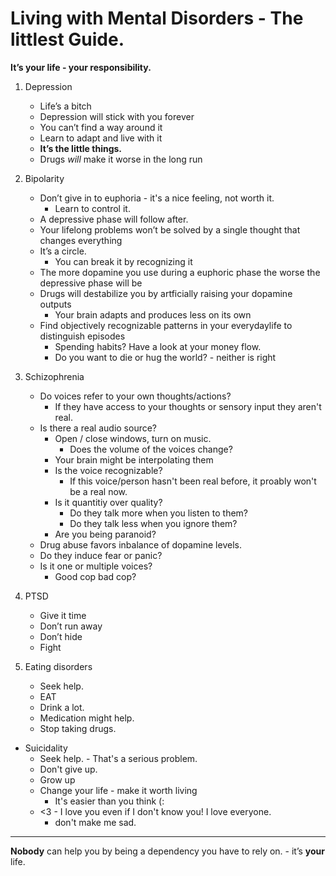 

# Living with Mental Disorders - The littlest Guide.

**It’s your life - your responsibility.**

1. Depression
	* Life’s a bitch
	* Depression will stick with you forever
	* You can’t find a way around it
	* Learn to adapt and live with it
	*	**It’s the little things.**
	* Drugs *will* make it worse in the long run

2. Bipolarity
	* Don’t give in to euphoria - it's a nice feeling, not worth it.
		* Learn to control it.
	* A depressive phase will follow after.
	* Your lifelong problems won’t be solved by a single thought that changes everything
	* It’s a circle.
		* You can break it by recognizing it
	* The more dopamine you use during a euphoric phase the worse the depressive
phase will be
	* Drugs will destabilize you by artficially raising your dopamine outputs
		* Your brain adapts and produces less on its own
	*	Find objectively recognizable patterns in your everydaylife to distinguish episodes
		* Spending habits? Have a look at your money flow. 
		* Do you want to die or hug the world? - neither is right
3. Schizophrenia
	*	Do voices refer to your own thoughts/actions?
		*	If they have access to your thoughts or sensory input they aren't real.
	*	Is there a real audio source? 
		*	Open / close windows, turn on music.
			*	Does the volume of the voices change?
		* Your brain might be interpolating them
		* Is the voice recognizable? 
			* If this voice/person hasn't been real before, it proably won't be a real now.
		* Is it quantitiy over quality?
			* Do they talk more when you listen to them?
			* Do they talk less when you ignore them?
		* Are you being paranoid?
	* Drug abuse favors inbalance of dopamine levels.
	* Do they induce fear or panic?
	* Is it one or multiple voices?
		* Good cop bad cop?
4. PTSD
	* Give it time
	* Don’t run away 
	* Don’t hide
	* Fight
5. Eating disorders
	* Seek help.
	* EAT 
	* Drink a lot. 
	* Medication might help. 
	* Stop taking drugs.
* Suicidality
	* Seek help. - That's a serious problem.
	* Don't give up.
	* Grow up
	* Change your life - make it worth living
		* It's easier than you think (: 
	* <3 - I love you even if I don't know you! I love everyone.
		* don't make me sad.
----
**Nobody** can help you by being a dependency you have to rely on. - it’s **your** life.

<!--stackedit_data:
eyJoaXN0b3J5IjpbMTMyMTY2NTYyMSwyMDY5Mzg4MzUzXX0=
-->